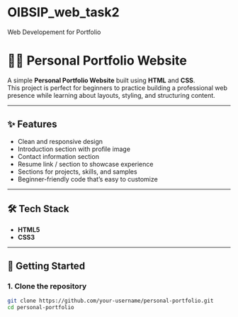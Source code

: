 # OIBSIP_web_task2
Web Developement for Portfolio

# 👨‍💻 Personal Portfolio Website

A simple **Personal Portfolio Website** built using **HTML** and **CSS**.  
This project is perfect for beginners to practice building a professional web presence while learning about layouts, styling, and structuring content.

---

## ✨ Features
- Clean and responsive design
- Introduction section with profile image
- Contact information section
- Resume link / section to showcase experience
- Sections for projects, skills, and samples
- Beginner-friendly code that’s easy to customize

---

## 🛠️ Tech Stack
- **HTML5**
- **CSS3**

---

## 🚀 Getting Started

### 1. Clone the repository
```bash
git clone https://github.com/your-username/personal-portfolio.git
cd personal-portfolio

